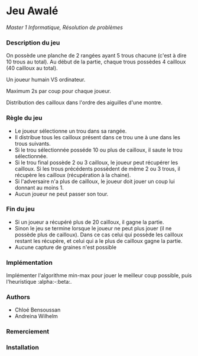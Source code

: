 # Jeu Awalé
 *Master 1 Informatique, Résolution de problèmes*

### Description du jeu
On possède une planche de 2 rangées ayant 5 trous chacune (c'est à dire 10 trous au total).
Au début de la partie, chaque trous possèdes 4 cailloux (40 cailloux au total).

Un joueur humain VS ordinateur.

Maximum 2s par coup pour chaque joueur.


Distribution des cailloux dans l'ordre des aiguilles d'une montre.

### Règle du jeu
  - Le joueur sélectionne un trou dans sa rangée.
  - Il distribue tous les cailloux présent dans ce trou une à une dans les trous suivants.
  - Si le trou sélectionnée posséde 10 ou plus de cailloux, il saute le trou sélectionnée.
  - Si le trou final possède 2 ou 3 cailloux, le joueur peut récupérer les cailloux. 
  Si les trous précédents possèdent de même 2 ou 3 trous, il récupère les cailloux (récupération à la chaine).
  - Si l'adversaire n'a plus de cailloux, le joueur doit jouer un coup lui donnant au moins 1.
  - Aucun joueur ne peut passer son tour.
  
### Fin du jeu
  - Si un joueur a récupéré plus de 20 cailloux, il gagne la partie.
  - Sinon le jeu se termine lorsque le joueur ne peut plus jouer (il ne possède plus de cailloux). Dans ce cas celui qui possède les cailloux restant les récupère, et celui qui a le plus de cailloux gagne la partie.
  - Aucune capture de graines n'est possible
  

### Implémentation
 Implémenter l'algorithme min-max pour jouer le meilleur coup possible, puis l'heuristique :alpha:-:beta:.
 
### Authors
  - Chloé Bensoussan
  - Andreina Wilhelm
  
### Remerciement
### Installation
  
